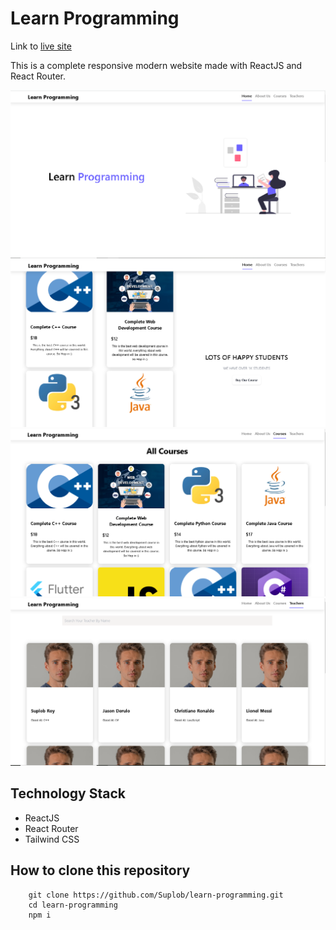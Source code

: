 # Learn Programming

Link to [live site](https://learn-programming-suplob.netlify.app/home)

This is a complete responsive modern website made with ReactJS and React Router.

<img src='screenshots/home.PNG' />

<img src='screenshots/featured-section.PNG' />

<img src='screenshots/all-courses.PNG' />

<img src='screenshots/teachers.PNG' />

## Technology Stack

- ReactJS
- React Router
- Tailwind CSS

## How to clone this repository

```
    git clone https://github.com/Suplob/learn-programming.git
    cd learn-programming
    npm i
```
